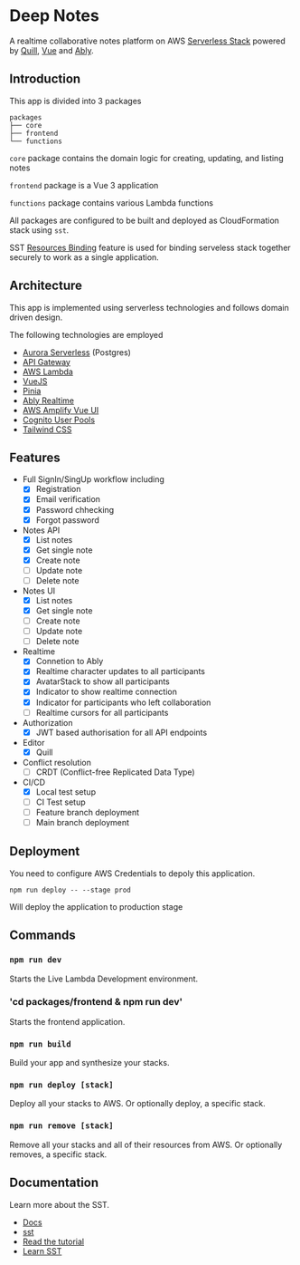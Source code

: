 # Deep Notes

A realtime collaborative notes platform on AWS [Serverless Stack](https://sst.dev/) powered by [Quill](https://quilljs.com/), [Vue](https://vuejs.org/) and [Ably](https://ably.com/).

## Introduction

This app is divided into 3 packages

```
packages
├── core
├── frontend
└── functions
```

`core` package contains the domain logic for creating, updating, and listing notes

`frontend` package is a Vue 3 application

`functions` package contains various Lambda functions

All packages are configured to be built and deployed as CloudFormation stack using `sst`.

SST [Resources Binding](https://docs.sst.dev/resource-binding) feature is used
for binding serveless stack together securely to work as a single application.

## Architecture

This app is implemented using serverless technologies and follows domain driven design.

The following technologies are employed
- [Aurora Serverless](https://aws.amazon.com/rds/aurora/serverless/) (Postgres)
- [API Gateway](https://aws.amazon.com/api-gateway/)
- [AWS Lambda](https://aws.amazon.com/lambda/)
- [VueJS](https://vuejs.org/)
- [Pinia](https://pinia.vuejs.org/)
- [Ably Realtime](https://ably.com/)
- [AWS Amplify Vue UI](https://ui.docs.amplify.aws/vue/getting-started/introduction)
- [Cognito User Pools](https://docs.aws.amazon.com/cognito/latest/developerguide/cognito-user-identity-pools.html)
- [Tailwind CSS](https://tailwindcss.com/)

## Features

- Full SignIn/SingUp workflow including
  - [x] Registration
  - [x] Email verification
  - [x] Password chhecking
  - [x] Forgot password
- Notes API
  - [x] List notes
  - [x] Get single note
  - [x] Create note
  - [ ] Update note
  - [ ] Delete note
- Notes UI
  - [x] List notes
  - [x] Get single note
  - [ ] Create note
  - [ ] Update note
  - [ ] Delete note
- Realtime
  - [x] Connetion to Ably
  - [x] Realtime character updates to all participants
  - [x] AvatarStack to show all participants
  - [x] Indicator to show realtime connection
  - [x] Indicator for participants who left collaboration
  - [ ] Realtime cursors for all participants
- Authorization
  - [x] JWT based authorisation for all API endpoints
- Editor
  - [x] Quill
- Conflict resolution
  - [ ] CRDT (Conflict-free Replicated Data Type)
- CI/CD
  - [x] Local test setup
  - [ ] CI Test setup
  - [ ] Feature branch deployment
  - [ ] Main branch deployment

## Deployment

You need to configure AWS Credentials to depoly this application.

```
npm run deploy -- --stage prod
```
Will deploy the application to production stage

## Commands

### `npm run dev`

Starts the Live Lambda Development environment.

### 'cd packages/frontend & npm run dev'

Starts the frontend application.

### `npm run build`

Build your app and synthesize your stacks.

### `npm run deploy [stack]`

Deploy all your stacks to AWS. Or optionally deploy, a specific stack.

### `npm run remove [stack]`

Remove all your stacks and all of their resources from AWS. Or optionally removes, a specific stack.

## Documentation

Learn more about the SST.

- [Docs](https://docs.sst.dev/)
- [sst](https://docs.sst.dev/packages/sst)
- [Read the tutorial](https://sst.dev/examples/how-to-create-a-vuejs-app-with-serverless.html)
- [Learn SST]( https://docs.sst.dev/learn/)
